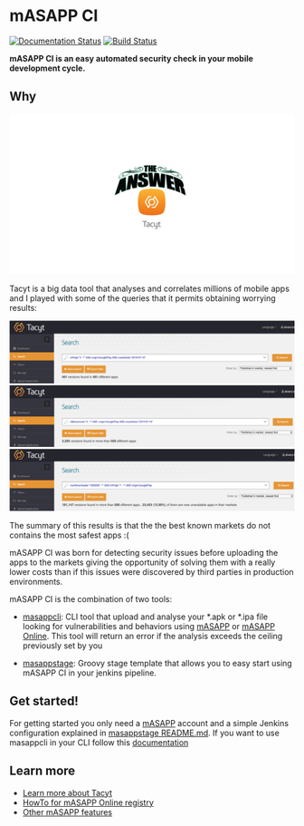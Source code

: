 # mASAPP CI 
[![Documentation Status](https://readthedocs.org/projects/masappci/badge/?version=master)](https://masappci.readthedocs.io/en/master/?badge=master) [![Build Status](https://travis-ci.org/alopezna5/mASAPP_CI.svg?branch=minor_improvements)](https://travis-ci.org/alopezna5/mASAPP_CI)


**mASAPP CI is an easy automated security check in your mobile development cycle.**

## Why

[![Foo](readme_resources/tacyt_is_the_answer.png)](https://tacyt.elevenpaths.com/)

Tacyt is a big data tool that analyses and correlates millions of mobile apps and I played with some of the queries that
it permits obtaining worrying results:

[![Foo](readme_resources/vulnerabilities_tacyt.png)](https://tacyt.elevenpaths.com/)
[![Foo](readme_resources/behaviors_tacyt.png)](https://tacyt.elevenpaths.com/)
[![Foo](readme_resources/high_vulns_with_a_lot_of_download.png)](https://tacyt.elevenpaths.com/)

The summary of this results is that the the best known markets do not contains the most safest apps :(  


mASAPP CI was born for detecting security issues before uploading the apps to the markets giving the opportunity of solving
them with a really lower costs than if this issues were discovered by third parties in production environments.


mASAPP CI is the combination of two tools:
 
 * [masappcli](masappcli/): CLI tool that upload and analyse your *.apk or *.ipa file looking for vulnerabilities and behaviors using 
 [mASAPP](https://www.elevenpaths.com/es/tecnologia/masapp/index.html) or 
 [mASAPP Online](https://www.elevenpaths.com/es/tecnologia/masapp-online/index.html).
 This tool will return an error if the analysis exceeds the ceiling previously set by you
    
 * [masappstage](masappstage/): Groovy stage template that allows you to easy start using mASAPP CI in your jenkins 
 pipeline.


## Get started!

For getting started you only need a [mASAPP](https://masapp.elevenpaths.com) account and a simple Jenkins configuration explained in 
[masappstage README.md](masappstage/README.md). If you want to use masappcli in your CLI follow this 
[documentation](https://masappci.readthedocs.io/en/master/getting_started.html)


## Learn more

* [Learn more about Tacyt](https://www.youtube.com/watch?v=dg4-y5DPnMg)
* [HowTo for mASAPP Online registry](https://www.youtube.com/watch?v=WatthF8tVwA)
* [Other mASAPP features](https://www.youtube.com/watch?v=aclSLbqoVxg) 
